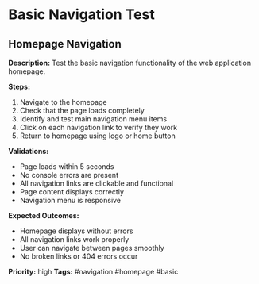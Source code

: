 # Basic Navigation Test

## Homepage Navigation

**Description:**
Test the basic navigation functionality of the web application homepage.

**Steps:**
1. Navigate to the homepage
2. Check that the page loads completely
3. Identify and test main navigation menu items
4. Click on each navigation link to verify they work
5. Return to homepage using logo or home button

**Validations:**
- Page loads within 5 seconds
- No console errors are present
- All navigation links are clickable and functional
- Page content displays correctly
- Navigation menu is responsive

**Expected Outcomes:**
- Homepage displays without errors
- All navigation links work properly
- User can navigate between pages smoothly
- No broken links or 404 errors occur

**Priority:** high
**Tags:** #navigation #homepage #basic
